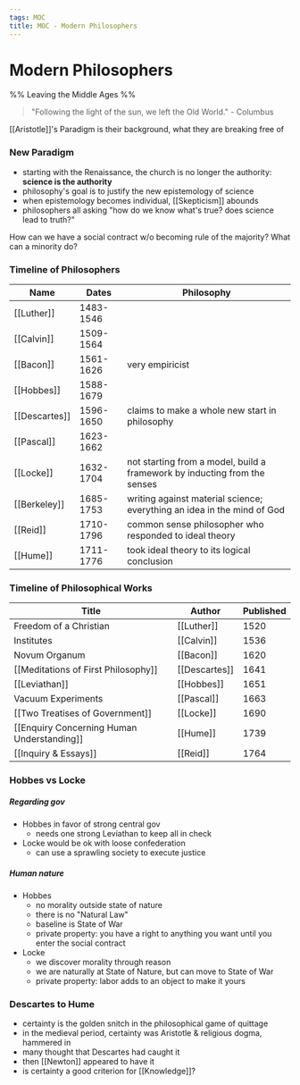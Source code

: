 ```yaml
---
tags: MOC
title: MOC - Modern Philosophers
---
```


# Modern Philosophers 


%% Leaving the Middle Ages %%


> "Following the light of the sun, we left the Old World." - Columbus

[[Aristotle]]'s Paradigm is their background, what they are breaking free of


### New Paradigm
- starting with the Renaissance, the church is no longer the authority: **science is the authority**
- philosophy's goal is to justify the new epistemology of science
- when epistemology becomes individual, [[Skepticism]] abounds
- philosophers all asking "how do we know what's true? does science lead to truth?"



How can we have a social contract w/o becoming rule of the majority? What can a minority do?




### Timeline of Philosophers

| Name          | Dates     | Philosophy                                                                |
| ------------- | --------- | ------------------------------------------------------------------------- |
| [[Luther]]    | 1483-1546 |                                                                           |
| [[Calvin]]    | 1509-1564 |                                                                           |
| [[Bacon]]     | 1561-1626 | very empiricist                                                           |
| [[Hobbes]]    | 1588-1679 |                                                                           |
| [[Descartes]] | 1596-1650 | claims to make a whole new start in philosophy                            |
| [[Pascal]]    | 1623-1662 |                                                                           |
| [[Locke]]     | 1632-1704 | not starting from a model, build a framework by inducting from the senses |
| [[Berkeley]]  | 1685-1753 | writing against material science; everything an idea in the mind of God   |
| [[Reid]]      | 1710-1796 | common sense philosopher who responded to ideal theory                    |
| [[Hume]]      | 1711-1776 | took ideal theory to its logical conclusion                               |



### Timeline of Philosophical Works

| Title                                      | Author        | Published |
| ------------------------------------------ | ------------- | --------- |
| Freedom of a Christian                     | [[Luther]]    | 1520      |
| Institutes                                 | [[Calvin]]    | 1536      |
| Novum Organum                              | [[Bacon]]     | 1620      |
| [[Meditations of First Philosophy]]        | [[Descartes]] | 1641      |
| [[Leviathan]]                              | [[Hobbes]]    | 1651      |
| Vacuum Experiments                         | [[Pascal]]    | 1663      |
| [[Two Treatises of Government]]            | [[Locke]]     | 1690      |
| [[Enquiry Concerning Human Understanding]] | [[Hume]]      | 1739      |
| [[Inquiry & Essays]]                       | [[Reid]]      | 1764      |


### Hobbes vs Locke
##### Regarding gov
- Hobbes in favor of strong central gov
	- needs one strong Leviathan to keep all in check
- Locke would be ok with loose confederation
	- can use a sprawling society to execute justice
##### Human nature
- Hobbes
	- no morality outside state of nature
	- there is no "Natural Law" 
	- baseline is State of War
	- private property: you have a right to anything you want until you enter the social contract
- Locke
	- we discover morality through reason
	- we are naturally at State of Nature, but can move to State of War
	- private property: labor adds to an object to make it yours


### Descartes to Hume
- certainty is the golden snitch in the philosophical game of quittage
- in the medieval period, certainty was Aristotle & religious dogma, hammered in
- many thought that Descartes had caught it
- then [[Newton]] appeared to have it
- is certainty a good criterion for [[Knowledge]]?


